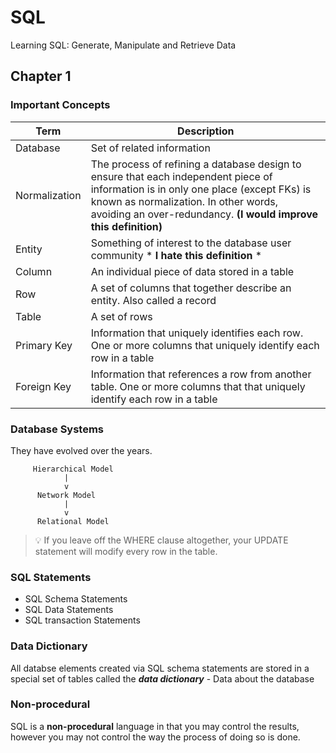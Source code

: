 # SQL
Learning SQL: Generate, Manipulate and Retrieve Data

## Chapter 1

### Important Concepts

| Term | Description |
|------|-------------|
| Database | Set of related information |
| Normalization | The process of refining a database design to ensure that each independent piece of information is in only one place (except FKs) is known as normalization. In other words, avoiding an over-redundancy. **(I would improve this definition)**|
| Entity | Something of interest to the database user community * **I hate this definition** * |
| Column | An individual piece of data stored in a table |
| Row | A set of columns that together describe an entity. Also called a record |
| Table | A set of rows |
| Primary Key | Information that uniquely identifies each row. One or more columns that uniquely identify each row in a table |
| Foreign Key | Information that references a row from another table. One or more columns that that uniquely identify each row in a table |


### Database Systems

They have evolved over the years.

         Hierarchical Model
                |
                v
          Network Model
                |
                v
          Relational Model

> 💡 If you leave off the WHERE clause altogether, your UPDATE statement will modify every row in the table.

### SQL Statements
- SQL Schema Statements
- SQL Data Statements
- SQL transaction Statements    

### Data Dictionary
All databse elements created via SQL schema statements are stored in a special set of tables called the ***data dictionary*** - Data about the database

### Non-procedural

SQL is a **non-procedural** language in that you may control the results, however you may not control the way the process of doing so is done.